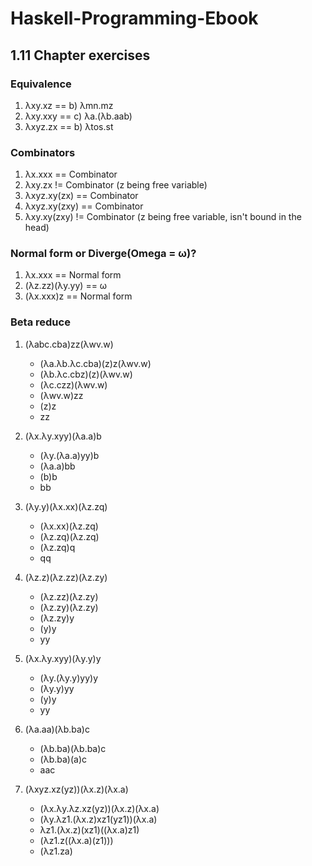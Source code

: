 # Haskell-Programming-Ebook

## 1.11 Chapter exercises
<!-- &lambda; &fnof; -->
### Equivalence

1. &lambda;xy.xz == b) &lambda;mn.mz
2. &lambda;xy.xxy == c) &lambda;a.(&lambda;b.aab)
3. &lambda;xyz.zx == b) &lambda;tos.st

### Combinators

1. &lambda;x.xxx == Combinator
2. &lambda;xy.zx != Combinator (z being free variable)
3. &lambda;xyz.xy(zx) == Combinator
4. &lambda;xyz.xy(zxy) == Combinator
5. &lambda;xy.xy(zxy) != Combinator (z being free variable, isn't bound in the head)

### Normal form or Diverge(Omega = &omega;)?

1. &lambda;x.xxx == Normal form
2. (&lambda;z.zz)(&lambda;y.yy) == &omega;
3. (&lambda;x.xxx)z == Normal form

### Beta reduce

1. (&lambda;abc.cba)zz(&lambda;wv.w)
    - (&lambda;a.&lambda;b.&lambda;c.cba)(z)z(&lambda;wv.w)
    - (&lambda;b.&lambda;c.cbz)(z)(&lambda;wv.w)
    - (&lambda;c.czz)(&lambda;wv.w)
    - (&lambda;wv.w)zz
    - (z)z
    - zz

2. (&lambda;x.&lambda;y.xyy)(&lambda;a.a)b
    - (&lambda;y.(&lambda;a.a)yy)b
    - (&lambda;a.a)bb
    - (b)b
    - bb

3. (&lambda;y.y)(&lambda;x.xx)(&lambda;z.zq)
    - (&lambda;x.xx)(&lambda;z.zq)
    - (&lambda;z.zq)(&lambda;z.zq)
    - (&lambda;z.zq)q
    - qq

4. (&lambda;z.z)(&lambda;z.zz)(&lambda;z.zy)
    - (&lambda;z.zz)(&lambda;z.zy)
    - (&lambda;z.zy)(&lambda;z.zy)
    - (&lambda;z.zy)y
    - (y)y
    - yy

5. (&lambda;x.&lambda;y.xyy)(&lambda;y.y)y
    - (&lambda;y.(&lambda;y.y)yy)y
    - (&lambda;y.y)yy
    - (y)y
    - yy

6. (&lambda;a.aa)(&lambda;b.ba)c
    - (&lambda;b.ba)(&lambda;b.ba)c
    - (&lambda;b.ba)(a)c
    - aac

7. (&lambda;xyz.xz(yz))(&lambda;x.z)(&lambda;x.a)
    - (&lambda;x.&lambda;y.&lambda;z.xz(yz))(&lambda;x.z)(&lambda;x.a)
    - (&lambda;y.&lambda;z1.(&lambda;x.z)xz1(yz1))(&lambda;x.a)
    - &lambda;z1.(&lambda;x.z)(xz1)((&lambda;x.a)z1)
    - (&lambda;z1.z((&lambda;x.a)(z1)))
    - (&lambda;z1.za)

